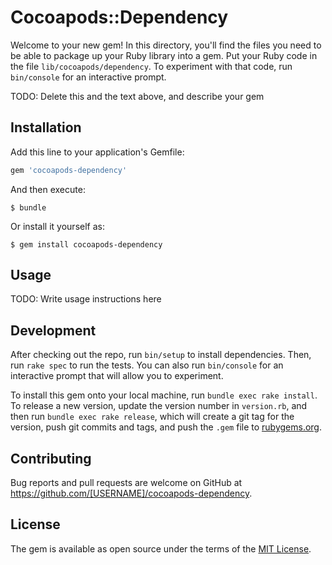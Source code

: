 # Cocoapods::Dependency

Welcome to your new gem! In this directory, you'll find the files you need to be able to package up your Ruby library into a gem. Put your Ruby code in the file `lib/cocoapods/dependency`. To experiment with that code, run `bin/console` for an interactive prompt.

TODO: Delete this and the text above, and describe your gem

## Installation

Add this line to your application's Gemfile:

```ruby
gem 'cocoapods-dependency'
```

And then execute:

    $ bundle

Or install it yourself as:

    $ gem install cocoapods-dependency

## Usage

TODO: Write usage instructions here

## Development

After checking out the repo, run `bin/setup` to install dependencies. Then, run `rake spec` to run the tests. You can also run `bin/console` for an interactive prompt that will allow you to experiment.

To install this gem onto your local machine, run `bundle exec rake install`. To release a new version, update the version number in `version.rb`, and then run `bundle exec rake release`, which will create a git tag for the version, push git commits and tags, and push the `.gem` file to [rubygems.org](https://rubygems.org).

## Contributing

Bug reports and pull requests are welcome on GitHub at https://github.com/[USERNAME]/cocoapods-dependency.

## License

The gem is available as open source under the terms of the [MIT License](https://opensource.org/licenses/MIT).
